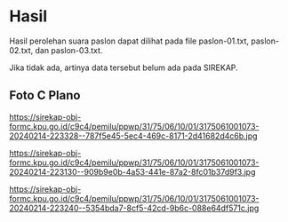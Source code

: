 # Hasil

Hasil perolehan suara paslon dapat dilihat pada file paslon-01.txt, paslon-02.txt, dan paslon-03.txt.

Jika tidak ada, artinya data tersebut belum ada pada SIREKAP.

## Foto C Plano

https://sirekap-obj-formc.kpu.go.id/c9c4/pemilu/ppwp/31/75/06/10/01/3175061001073-20240214-223328--787f5e45-5ec4-469c-8171-2d41682d4c6b.jpg

https://sirekap-obj-formc.kpu.go.id/c9c4/pemilu/ppwp/31/75/06/10/01/3175061001073-20240214-223130--909b9e0b-4a53-441e-87a2-8fc01b37d9f3.jpg

https://sirekap-obj-formc.kpu.go.id/c9c4/pemilu/ppwp/31/75/06/10/01/3175061001073-20240214-223240--5354bda7-8cf5-42cd-9b6c-088e64df571c.jpg
